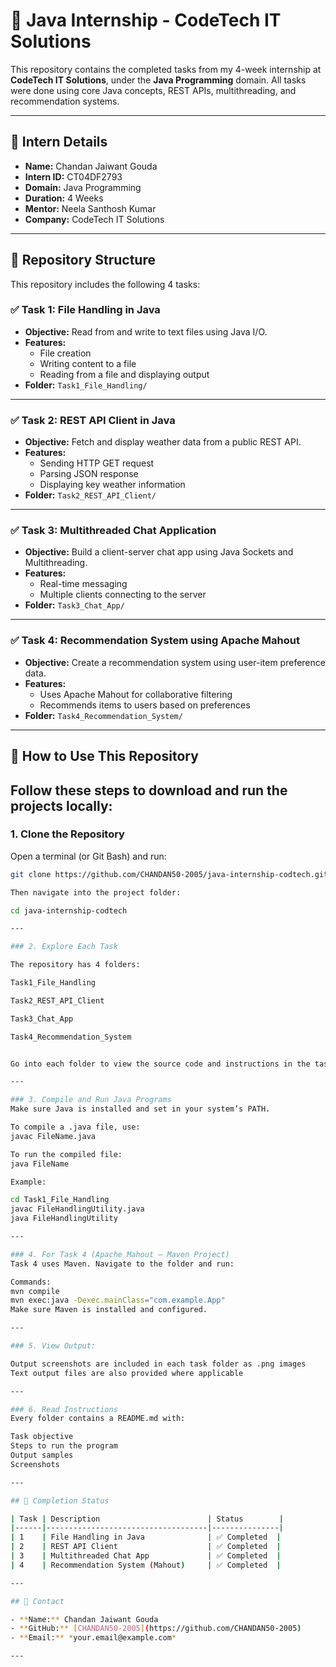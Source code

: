 # 🚀 Java Internship - CodeTech IT Solutions

This repository contains the completed tasks from my 4-week internship at **CodeTech IT Solutions**, under the **Java Programming** domain. All tasks were done using core Java concepts, REST APIs, multithreading, and recommendation systems.

---

## 👤 Intern Details

- **Name:** Chandan Jaiwant Gouda  
- **Intern ID:** CT04DF2793  
- **Domain:** Java Programming  
- **Duration:** 4 Weeks  
- **Mentor:** Neela Santhosh Kumar  
- **Company:** CodeTech IT Solutions  

---

## 📁 Repository Structure

This repository includes the following 4 tasks:

### ✅ Task 1: File Handling in Java

- **Objective:** Read from and write to text files using Java I/O.
- **Features:**
  - File creation
  - Writing content to a file
  - Reading from a file and displaying output
- **Folder:** `Task1_File_Handling/`

---

### ✅ Task 2: REST API Client in Java

- **Objective:** Fetch and display weather data from a public REST API.
- **Features:**
  - Sending HTTP GET request
  - Parsing JSON response
  - Displaying key weather information
- **Folder:** `Task2_REST_API_Client/`

---

### ✅ Task 3: Multithreaded Chat Application

- **Objective:** Build a client-server chat app using Java Sockets and Multithreading.
- **Features:**
  - Real-time messaging
  - Multiple clients connecting to the server
- **Folder:** `Task3_Chat_App/`

---

### ✅ Task 4: Recommendation System using Apache Mahout

- **Objective:** Create a recommendation system using user-item preference data.
- **Features:**
  - Uses Apache Mahout for collaborative filtering
  - Recommends items to users based on preferences
- **Folder:** `Task4_Recommendation_System/`

---

## 📌 How to Use This Repository

Follow these steps to download and run the projects locally:
---

### 1. Clone the Repository

Open a terminal (or Git Bash) and run:

```bash
git clone https://github.com/CHANDAN50-2005/java-internship-codtech.git

Then navigate into the project folder:

cd java-internship-codtech

---

### 2. Explore Each Task

The repository has 4 folders:

Task1_File_Handling

Task2_REST_API_Client

Task3_Chat_App

Task4_Recommendation_System


Go into each folder to view the source code and instructions in the task’s README.md.

---

### 3. Compile and Run Java Programs
Make sure Java is installed and set in your system’s PATH.

To compile a .java file, use:
javac FileName.java

To run the compiled file:
java FileName

Example:

cd Task1_File_Handling
javac FileHandlingUtility.java
java FileHandlingUtility

---

### 4. For Task 4 (Apache Mahout – Maven Project)
Task 4 uses Maven. Navigate to the folder and run:

Commands:
mvn compile
mvn exec:java -Dexec.mainClass="com.example.App"
Make sure Maven is installed and configured.

---

### 5. View Output:

Output screenshots are included in each task folder as .png images
Text output files are also provided where applicable

---

### 6. Read Instructions
Every folder contains a README.md with:

Task objective
Steps to run the program
Output samples
Screenshots

---

## 🏁 Completion Status

| Task | Description                        | Status        |
|------|------------------------------------|---------------|
| 1    | File Handling in Java              | ✅ Completed  |
| 2    | REST API Client                    | ✅ Completed  |
| 3    | Multithreaded Chat App             | ✅ Completed  |
| 4    | Recommendation System (Mahout)     | ✅ Completed  |

---

## 📧 Contact

- **Name:** Chandan Jaiwant Gouda  
- **GitHub:** [CHANDAN50-2005](https://github.com/CHANDAN50-2005)  
- **Email:** *your.email@example.com*

---
